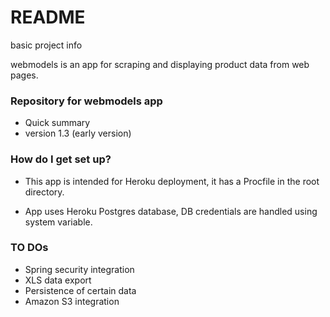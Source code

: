 # README #
basic project info

webmodels is an app for scraping and displaying product data from web pages.



### Repository for webmodels app ###

* Quick summary
* version 1.3 (early version)


### How do I get set up? ###

* This app is intended for Heroku deployment, it has a Procfile in the root directory. 

* App uses Heroku Postgres database, DB credentials are handled using system variable.  

### TO DOs ###

* Spring security integration
* XLS data export 
* Persistence of certain data 
* Amazon S3 integration


